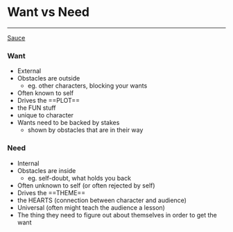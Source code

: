 # Want vs Need
---
[Sauce](https://youtu.be/Zci-54NbeMo?list=PLY9KJ1cFVs7hcQCA0WMUJLQTCzmg8zcTB)
### Want
- External
- Obstacles are outside
	- eg. other characters, blocking your wants
- Often known to self
- Drives the ==PLOT== 
- the FUN stuff
- unique to character
- Wants need to be backed by stakes
	- shown by obstacles that are in their way

### Need
- Internal
- Obstacles are inside
	- eg. self-doubt, what holds you back
- Often unknown to self (or often rejected by self)
- Drives the ==THEME==
- the HEARTS (connection between character and audience)
- Universal (often might teach the audience a lesson)
- The thing they need to figure out about themselves in order to get the want